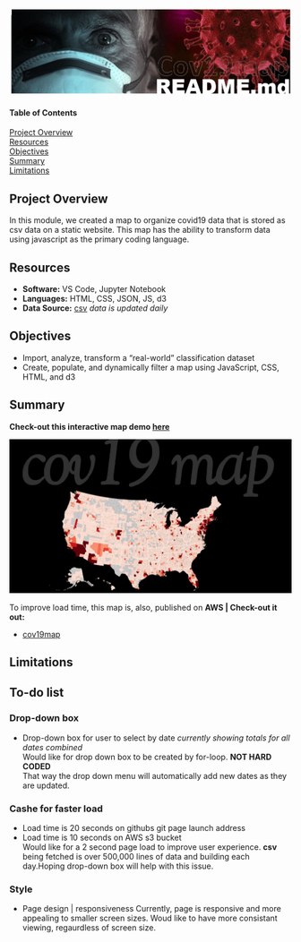 ![header_pic](/header.png)
 
#### Table of Contents  

[Project Overview](#project-overview)  
[Resources](#resources)  
[Objectives](#objectives)  
[Summary](#summary)  
[Limitations](#limitations)  
  
## Project Overview  
In this module, we created a map to organize covid19 data that is stored as csv data on a static website. This map has the ability to transform data using javascript as the primary coding language.  

## Resources  
- **Software:** VS Code, Jupyter Notebook   
- **Languages:** HTML, CSS, JSON, JS, d3  
- **Data Source:** [csv](https://raw.githubusercontent.com/nytimes/covid-19-data/master/us-counties.csv) *data is updated daily*    

## Objectives  
- Import, analyze, transform a “real-world” classification dataset  
- Create, populate, and dynamically filter a map using JavaScript, CSS, HTML, and d3  

## Summary  
**Check-out this interactive map demo [here](https://shannon-goddard.github.io/COV19MAP/)**  

![](/cov19gif.gif)  

To improve load time, this map is, also, published on **AWS | Check-out it out:**
- [cov19map](http://cov19bucket.s3-website.us-east-2.amazonaws.com/)  

## Limitations  
## To-do list  
### Drop-down box
- Drop-down box for user to select by date *currently showing totals for all dates combined*  
Would like for drop down box to be created by for-loop. **NOT HARD CODED**  
That way the drop down menu will automatically add new dates as they are updated.  

### Cashe for faster load
- Load time is 20 seconds on githubs git page launch address
- Load time is 10 seconds on AWS s3 bucket  
Would like for a 2 second page load to improve user experience. **csv** being fetched is over 500,000 lines of data and building each day.Hoping drop-down box will help with this issue.  

### Style  
- Page design | responsiveness 
Currently, page is responsive and more appealing to smaller screen sizes. Woud like to have more consistant viewing, regaurdless of screen size.
